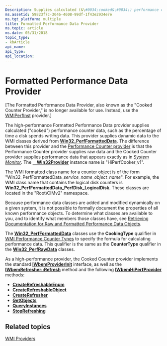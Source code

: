 ```yaml
---
Description: Supplies calculated (&\#0034;cooked&\#0034;) performance counter data. Supplies dynamic data to the WMI classes derived from Win32\_PerfFormattedData. Also known as the Cooked Counter Provider.
ms.assetid: 59823f7c-3046-4608-99df-1f43e2934e7e
ms.tgt_platform: multiple
title: Formatted Performance Data Provider
ms.topic: article
ms.date: 05/31/2018
topic_type: 
- kbArticle
api_name: 
api_type: 
api_location: 
---
```


# Formatted Performance Data Provider

\[The Formatted Performance Data Provider, also known as the "Cooked Counter Provider," is no longer available for use. Instead, use the [WMIPerfInst](wmiperfinst-provider.md) provider.\]

The high-performance Formatted Performance Data provider supplies calculated ("cooked") performance counter data, such as the percentage of time a disk spends writing data. This provider supplies dynamic data to the WMI classes derived from [**Win32\_PerfFormattedData**](/windows/desktop/CIMWin32Prov/win32-perfformatteddata). The difference between this provider and the [Performance Counter provider](performance-counter-provider.md) is that the Performance Counter provider supplies raw data and the Cooked Counter provider supplies performance data that appears exactly as in [*System Monitor*](gloss-s.md). The [**\_\_Win32Provider**](--win32provider.md) instance name is "HiPerfCooker\_v1".

The WMI formatted class name for a counter object is of the form "Win32\_PerfFormattedData\_*service\_name*\_*object\_name*". For example, the WMI class name that contains the logical disk counters is **Win32\_PerfFormattedData\_PerfDisk\_LogicalDisk**. These classes are located in the "Root\\CIMv2" namespace.

Because performance data classes are added and modified dynamically on a given system, it is not possible to formally document the properties of all known performance objects. To determine what classes are available to you, and to identify what members those classes have, see [Retrieving Documentation for Raw and Formatted Performance Data Objects](retrieving-raw-and-formatted-performance-data.md).

The [**Win32\_PerfFormattedData**](/windows/desktop/CIMWin32Prov/win32-perfformatteddata) classes use the **CookingType** qualifier in [WMI Performance Counter Types](wmi-performance-counter-types.md) to specify the formula for calculating performance data. This qualifier is the same as the **CounterType** qualifier in the [**Win32\_PerfRawData**](/windows/desktop/CIMWin32Prov/win32-perfrawdata) classes.

As a high-performance provider, the Cooked Counter provider implements the standard [**IWbemProviderInit**](/windows/desktop/api/Wbemprov/nn-wbemprov-iwbemproviderinit) interface, as well as the [**IWbemRefresher::Refresh**](/windows/desktop/api/Wbemcli/nf-wbemcli-iwbemrefresher-refresh) method and the following [**IWbemHiPerfProvider**](/windows/desktop/api/Wbemprov/nn-wbemprov-iwbemhiperfprovider) methods:

-   [**CreateRefreshableEnum**](/windows/desktop/api/Wbemprov/nf-wbemprov-iwbemhiperfprovider-createrefreshableenum)
-   [**CreateRefreshableObject**](/windows/desktop/api/Wbemprov/nf-wbemprov-iwbemhiperfprovider-createrefreshableobject)
-   [**CreateRefresher**](/windows/desktop/api/Wbemprov/nf-wbemprov-iwbemhiperfprovider-createrefresher)
-   [**GetObjects**](/windows/desktop/api/Wbemprov/nf-wbemprov-iwbemhiperfprovider-getobjects)
-   [**QueryInstances**](/windows/desktop/api/Wbemprov/nf-wbemprov-iwbemhiperfprovider-queryinstances)
-   [**StopRefreshing**](/windows/desktop/api/Wbemprov/nf-wbemprov-iwbemhiperfprovider-stoprefreshing)

## Related topics

<dl> <dt>

[WMI Providers](wmi-providers.md)
</dt> </dl>

 

 